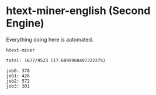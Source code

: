 # htext-miner-english (Second Engine)

Everything doing here is automated.

```
htext-miner

total: 1677/9523 (17.609996849732227%)

job0: 378
job1: 426
job2: 572
job3: 301
```